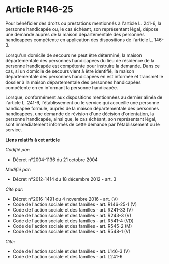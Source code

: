 # Article R146-25

Pour bénéficier des droits ou prestations mentionnés à l'article L. 241-6, la personne handicapée ou, le cas échéant, son
représentant légal, dépose une demande auprès de la maison départementale des personnes handicapées compétente en application
des dispositions de l'article L. 146-3. 

Lorsqu'un domicile de secours ne peut être déterminé, la maison départementale des personnes handicapées du lieu de résidence
de la personne handicapée est compétente pour instruire la demande. Dans ce cas, si un domicile de secours vient à être
identifié, la maison départementale des personnes handicapées en est informée et transmet le dossier à la maison
départementale des personnes handicapées compétente en en informant la personne handicapée. 

Lorsque, conformément aux dispositions mentionnées au dernier alinéa de l'article L. 241-6, l'établissement ou le service qui
accueille une personne handicapée formule, auprès de la maison départementale des personnes handicapées, une demande de
révision d'une décision d'orientation, la personne handicapée, ainsi que, le cas échéant, son représentant légal, sont
immédiatement informés de cette demande par l'établissement ou le service.

**Liens relatifs à cet article**

_Codifié par_:

  - Décret n°2004-1136 du 21 octobre 2004

_Modifié par_:

  - Décret n°2012-1414 du 18 décembre 2012 - art. 3

_Cité par_:

  - Décret n°2016-1491 du 4 novembre 2016 - art. (V)
  - Code de l'action sociale et des familles - art. R146-25-1 (V)
  - Code de l'action sociale et des familles - art. R241-33 (V)
  - Code de l'action sociale et des familles - art. R243-3 (V)
  - Code de l'action sociale et des familles - art. R541-4 (VD)
  - Code de l'action sociale et des familles - art. R545-2 (M)
  - Code de l'action sociale et des familles - art. R548-1 (V)

_Cite_:

  - Code de l'action sociale et des familles - art. L146-3 (V)
  - Code de l'action sociale et des familles - art. L241-6
